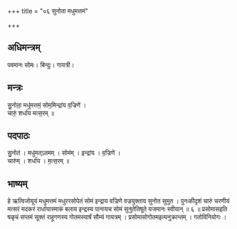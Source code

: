 +++
title = "०६ सुनोता मधुमत्तमं"

+++
## अधिमन्त्रम्
पवमानः सोमः। बिन्दुः। गायत्री।

## मन्त्रः
सु॒नोता॒ मधु॑मत्तमं॒ सोम॒मिन्द्रा॑य व॒ज्रिणे॑ ।  
चारुं॒ शर्धा॑य मत्स॒रम् ॥

## पदपाठः
सु॒नोत॑ । मधु॑मत्ऽतमम् । सोम॑म् । इन्द्रा॑य । व॒ज्रिणे॑ ।  
चारु॑म् । शर्धा॑य । म॒त्स॒रम् ॥

## भाष्यम्
हे ऋत्विजोयूयं मधुमत्तमं मधुररसोपेतं सोमं इन्द्राय वज्रिणे वज्रयुक्ताय सुनोत सुमुत । पुनःकीदृशं चारुं चरणीयं मत्सरं मदकरं रार्धायास्माकं बलाय इन्द्रस्य पानायच सोमं सुनुतेतिषूते यजमानः स्वीयान् ॥ ६ ॥ प्रसोमासइति षळृचं सप्तमं सूक्तं राहूगणस्य गोतमस्यार्षं सौम्यं गायत्रम् । प्रसोमासोगोतमइत्यनुक्रान्तम् । गतोविनियोगः ।